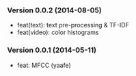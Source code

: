 ### Version 0.0.2 (2014-08-05)

   - feat(text): text pre-processing & TF-IDF
   - feat(video): color histograms

### Version 0.0.1 (2014-05-11)

  - feat: MFCC (yaafe)
